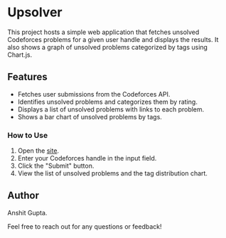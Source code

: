 # Upsolver
This project hosts a simple web application that fetches unsolved Codeforces problems for a given user handle and displays the results. It also shows a graph of unsolved problems categorized by tags using Chart.js.

## Features

- Fetches user submissions from the Codeforces API.
- Identifies unsolved problems and categorizes them by rating.
- Displays a list of unsolved problems with links to each problem.
- Shows a bar chart of unsolved problems by tags.


### How to Use

1. Open the [site](https://anshitgupta007.github.io/Upsolver/).
2. Enter your Codeforces handle in the input field.
3. Click the "Submit" button.
4. View the list of unsolved problems and the tag distribution chart.

## Author

Anshit Gupta.

Feel free to reach out for any questions or feedback!
